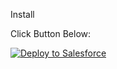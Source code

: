 Install 

Click Button Below: 

<a href="https://githubsfdeploy.herokuapp.com?owner=mjyocca&repo=gp-lwc-demo-component&ref=master">
  <img alt="Deploy to Salesforce"
       src="https://raw.githubusercontent.com/afawcett/githubsfdeploy/master/deploy.png">
</a>